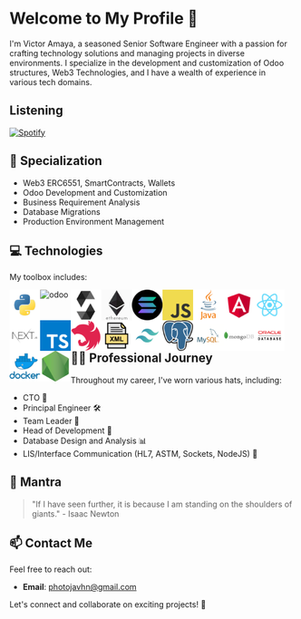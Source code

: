 # Welcome to My Profile 👋

I'm Victor Amaya, a seasoned Senior Software Engineer with a passion for crafting technology solutions and managing projects in diverse environments. I specialize in the development and customization of Odoo structures, Web3 Technologies, and I have a wealth of experience in various tech domains.

## Listening
[![Spotify](https://novatorem-2.vercel.app/api/spotify)](https://open.spotify.com/user/photojav)


## 🚀 Specialization

- Web3 ERC6551, SmartContracts, Wallets 
- Odoo Development and Customization
- Business Requirement Analysis
- Database Migrations
- Production Environment Management

## 💻 Technologies

My toolbox includes:

<img align="left" alt="Python" width="54px" src="https://github.com/github/explore/blob/main/topics/python/python.png" />
<img align="left" alt="odoo" width="54px" src="https://cdn4.iconfinder.com/data/icons/logos-3/640/odoo_logo_rgb-1024.png" />
<img align="left" alt="Solidity" width="54px" src="https://github.com/github/explore/blob/main/topics/solidity/solidity.png" />
<img align="left" alt="ETH" width="54px" src="https://github.com/github/explore/blob/main/topics/ethereum/ethereum.png" />
<img align="left" alt="solana" width="54px" src="https://github.com/github/explore/blob/main/topics/solana/solana.png" />
<img align="left" alt="JS" width="54px" src="https://github.com/github/explore/blob/main/topics/javascript/javascript.png" />
<img align="left" alt="Java" width="54px" src="https://github.com/github/explore/blob/main/topics/java/java.png" />
<img align="left" alt="Angular" width="54px" src="https://github.com/github/explore/blob/main/topics/angular/angular.png" />
<img align="left" alt="React" width="54px" src="https://github.com/github/explore/blob/main/topics/react/react.png" />
<img align="left" alt="NextJS" width="54px" src="https://github.com/github/explore/blob/main/topics/nextjs/nextjs.png" />
<img align="left" alt="Typescript" width="54px" src="https://github.com/github/explore/blob/main/topics/typescript/typescript.png" />
<img align="left" alt="NestJS" width="54px" src="https://github.com/github/explore/blob/main/topics/nestjs/nestjs.png" />
<img align="left" alt="XML" width="54px" src="https://github.com/github/explore/blob/main/topics/xml/xml.png" />
<img align="left" alt="tailwind" width="54px" src="https://github.com/github/explore/blob/main/topics/tailwind/tailwind.png" />
<img align="left" alt="postgresql" width="54px" src="https://github.com/github/explore/blob/main/topics/postgresql/postgresql.png" />
<img align="left" alt="mysql" width="54px" src="https://github.com/github/explore/blob/main/topics/mysql/mysql.png" />
<img align="left" alt="mongodb" width="54px" src="https://github.com/github/explore/blob/main/topics/mongodb/mongodb.png" />
<img align="left" alt="oracle" width="54px" src="https://github.com/github/explore/blob/main/topics/oracle-database/oracle-database.png" />
<img align="left" alt="docker" width="54px" src="https://github.com/github/explore/blob/main/topics/docker/docker.png" />
<img align="left" alt="nodejs" width="54px" src="https://github.com/github/explore/blob/main/topics/nodejs/nodejs.png" />
<br>
<br>
<br>

## 👨‍💼 Professional Journey

Throughout my career, I've worn various hats, including:

- CTO 🥇
- Principal Engineer 🛠️
- Team Leader 🚀
- Head of Development 💼
- Database Design and Analysis 📊
- LIS/Interface Communication (HL7, ASTM, Sockets, NodeJS) 📡

## 🌟 Mantra

> "If I have seen further, it is because I am standing on the shoulders of giants." - Isaac Newton

## 📫 Contact Me

Feel free to reach out:

- **Email**: [photojavhn@gmail.com](mailto:photojavhn@gmail.com)

Let's connect and collaborate on exciting projects! 🚀
